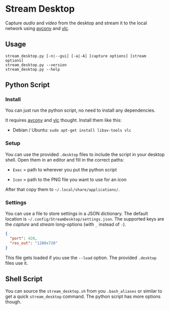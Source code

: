 # Stream Desktop

Capture *audio* and *video* from the desktop and stream it to the local
network using [avconv][avconv] and [vlc][vlc].


## Usage

```
stream_desktop.py [-n|--gui] [-a|-A] [capture options] [stream options]
stream_desktop.py --version
stream_desktop.py --help
```


## Python Script

### Install

You can just run the python script, no need to install any dependencies.

It requires [avconv][avconv] and [vlc][vlc] thought. Install them like this:

  - Debian / Ubuntu: `sudo apt-get install libav-tools vlc`

### Setup

You can use the provided `.desktop` files to include the script in your
desktop shell. Open them in an editor and fill in the correct paths:

* `Exec` = path to wherever you put the python script

* `Icon` = path to the PNG file you want to use for an icon

After that copy them to `~/.local/share/applications/`.

### Settings

You can use a file to store settings in a JSON dictionary. The default
location is `~/.config/StreamDesktop/settings.json`. The supported keys
are the *capture* and *stream* long-options (with `_` instead of `-`).

``` json
{
  "port": 420,
  "res_out": "1280x720"
}
```

This file gets loaded if you use the ``--load`` option. The provided
`.desktop` files use it.


## Shell Script

You can source the `stream_desktop.sh` from you `.bash_aliases` or similar to
get a quick `stream_desktop` command. The python script has more options
though.


[avconv]: http://libav.org/avconv.html
[vlc]: http://www.videolan.org/vlc/
[docopt]: http://docopt.org/
